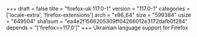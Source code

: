 +++
draft = false
title = "firefox-uk 117.0-1"
version = "117.0-1"
categories = ['locale-extra', 'firefox-extensions']
arch = "x86_64"
size = "599384"
usize = "649504"
sha1sum = "ea4e2f1566205309ff04266012e3172dafb0f284"
depends = "['firefox>=117.0']"
+++
Ukrainian language support for Firefox